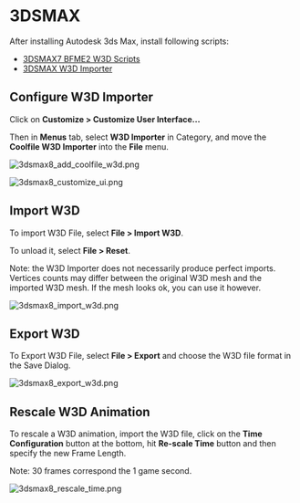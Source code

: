# 3DSMAX

After installing Autodesk 3ds Max, install following scripts:

- [3DSMAX7 BFME2 W3D Scripts](https://github.com/TheSuperHackers/GeneralsTools/blob/main/Tools/w3d/3dsmax7_bfme2_mod_sdk.zip)
- [3DSMAX W3D Importer](https://github.com/TheSuperHackers/GeneralsTools/blob/main/Tools/w3d/coolfile_w3d_importer.zip)

## Configure W3D Importer

Click on **Customize > Customize User Interface...**

Then in **Menus** tab, select **W3D Importer** in Category, and move the **Coolfile W3D Importer** into the **File** menu.

![3dsmax8_add_coolfile_w3d.png](images/3dsmax8_add_coolfile_w3d.png)

![3dsmax8_customize_ui.png](images/3dsmax8_customize_ui.png)

## Import W3D

To import W3D File, select **File > Import W3D**.

To unload it, select **File > Reset**.

Note: the W3D Importer does not necessarily produce perfect imports. Vertices counts may differ between the original W3D mesh and the imported W3D mesh. If the mesh looks ok, you can use it however.

![3dsmax8_import_w3d.png](images/3dsmax8_import_w3d.png)

## Export W3D

To Export W3D File, select **File > Export** and choose the W3D file format in the Save Dialog.

![3dsmax8_export_w3d.png](images/3dsmax8_export_w3d.png)

## Rescale W3D Animation

To rescale a W3D animation, import the W3D file, click on the **Time Configuration** button at the bottom, hit **Re-scale Time** button and then specify the new Frame Length.

Note: 30 frames correspond the 1 game second.

![3dsmax8_rescale_time.png](images/3dsmax8_rescale_time.png)
